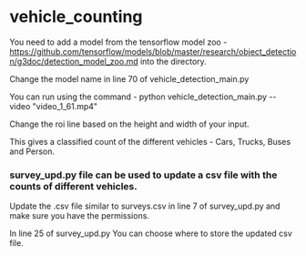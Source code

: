 # vehicle_counting
You need to add a model from the tensorflow model zoo - https://github.com/tensorflow/models/blob/master/research/object_detection/g3doc/detection_model_zoo.md into the directory.

Change the model name in line 70 of vehicle_detection_main.py

You can run using the command -  python vehicle_detection_main.py --video "video_1_61.mp4"

Change the roi line based on the height and width of your input.

This gives a classified count of the different vehicles - Cars, Trucks, Buses and Person.

### survey_upd.py file can be used to update a csv file with the counts of different vehicles.

Update the .csv file similar to surveys.csv in line 7 of survey_upd.py and make sure you have the permissions.

In line 25 of survey_upd.py You can choose where to store the updated csv file.
